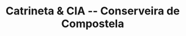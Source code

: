 ---
title: "Catrineta & CIA -- Conserveira de Compostela"
url: /santiago-de-compostela/catrineta-y-cia-conserveira-de-compostela/
shop: comodidad
---
